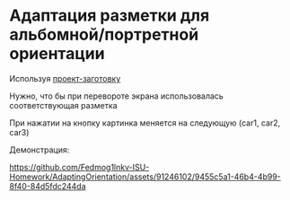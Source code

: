 # Адаптация разметки для альбомной/портретной ориентации

Используя [проект-заготовку](https://github.com/ipetrushin/PortraitLandscapePresentK2023)

Нужно, что бы при перевороте экрана использовалась соответствующая разметка

При нажатии на кнопку картинка меняется на следующую (car1, car2, car3)

Демонстрация:

https://github.com/Fedmog1lnkv-ISU-Homework/AdaptingOrientation/assets/91246102/9455c5a1-46b4-4b99-8f40-84d5fdc244da
